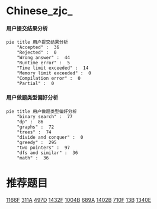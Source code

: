 # Chinese_zjc_

<!-- tabs:start -->



#### **用户提交结果分析**

```mermaid
pie title 用户提交结果分析
    "Accepted" :  36
    "Rejected" :  0
    "Wrong answer" :  44
    "Runtime error" :  5
    "Time limit exceeded" :  14
    "Memory limit exceeded" :  0
    "Compilation error" :  0
    "Partial" :  0
```

#### **用户做题类型偏好分析**

```mermaid
pie title 用户做题类型偏好分析
    "binary search" :  77
    "dp" :  86
    "graphs" :  72
    "trees" :  74
    "divide and conquer" :  0
    "greedy" :  295
    "two pointers" :  97
    "dfs and similar" :  36
    "math" :  36
```



<!-- tabs:end -->
# 推荐题目
[1166F](https://codeforces.com/contest/1166/problem/F)
[311A](https://codeforces.com/contest/311/problem/A)
[497D](https://codeforces.com/contest/497/problem/D)
[1432F](https://codeforces.com/contest/1432/problem/F)
[1004B](https://codeforces.com/contest/1004/problem/B)
[689A](https://codeforces.com/contest/689/problem/A)
[1402B](https://codeforces.com/contest/1402/problem/B)
[710F](https://codeforces.com/contest/710/problem/F)
[13B](https://codeforces.com/contest/13/problem/B)
[1340E](https://codeforces.com/contest/1340/problem/E)
